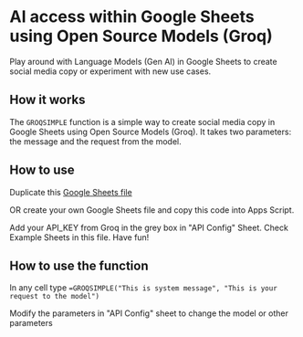 # AI access within Google Sheets using Open Source Models (Groq)

Play around with Language Models (Gen AI) in Google Sheets to create social media copy or experiment with new use cases.

## How it works

The `GROQSIMPLE` function is a simple way to create social media copy in Google Sheets using Open Source Models (Groq). It takes two parameters: the message and the request from the model.

## How to use

Duplicate this [Google Sheets file](https://docs.google.com/spreadsheets/d/1z4a1B64PL9Q9fiO_2Oqyj1i9WnUjQpsRu7U6VgnlW00/edit?usp=sharing)

OR create your own Google Sheets file and copy this code into Apps Script.

Add your API_KEY from Groq in the grey box in "API Config" Sheet.
Check Example Sheets in this file. Have fun!

## How to use the function

In any cell type
`=GROQSIMPLE("This is system message", "This is your request to the model")`

Modify the parameters in "API Config" sheet to change the model or other parameters
